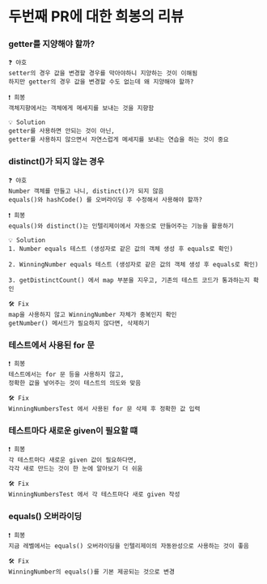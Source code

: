 # 두번째 PR에 대한 희봉의 리뷰

### getter를 지양해야 할까?

    ❓ 야호
    setter의 경우 값을 변경할 경우를 막아야하니 지양하는 것이 이해됨
    하지만 getter의 경우 값을 변경할 수도 없는데 왜 지양해야 할까?

    ❗️ 희봉
    객체지향에서는 객체에게 메세지를 보내는 것을 지향함

    💡 Solution
    getter를 사용하면 안되는 것이 아닌,
    getter를 사용하지 않으면서 자연스럽게 메세지를 보내는 연습을 하는 것이 중요

### distinct()가 되지 않는 경우

    ❓ 야호
    Number 객체를 만들고 나니, distinct()가 되지 않음
    equals()와 hashCode() 를 오버라이딩 후 수정해서 사용해야 할까?

    ❗️ 희봉
    equals()와 distinct()는 인텔리제이에서 자동으로 만들어주는 기능을 활용하기

    💡 Solution
    1. Number equals 테스트 (생성자로 같은 값의 객체 생성 후 equals로 확인)

    2. WinningNumber equals 테스트 (생성자로 같은 값의 객체 생성 후 equals로 확인)

    3. getDistinctCount() 에서 map 부분을 지우고, 기존의 테스트 코드가 통과하는지 확인

    🛠 Fix
    map을 사용하지 않고 WinningNumber 자체가 중복인지 확인
    getNumber() 메서드가 필요하지 않다면, 삭제하기

### 테스트에서 사용된 for 문

    ❗️ 희봉
    테스트에서는 for 문 등을 사용하지 않고,
    정확한 값을 넣어주는 것이 테스트의 의도와 맞음

    🛠 Fix
    WinningNumbersTest 에서 사용된 for 문 삭제 후 정확한 값 입력

### 테스트마다 새로운 given이 필요할 떄

    ❗️ 희봉
    각 테스트마다 새로운 given 값이 필요하다면,
    각각 새로 만드는 것이 한 눈에 알아보기 더 쉬움

    🛠 Fix
    WinningNumbersTest 에서 각 테스트마다 새로 given 작성

### equals() 오버라이딩

    ❗️ 희봉
    지금 레벨에서는 equals() 오버라이딩을 인텔리제이의 자동완성으로 사용하는 것이 좋음

    🛠 Fix
    WinningNumber의 equals()를 기본 제공되는 것으로 변경
